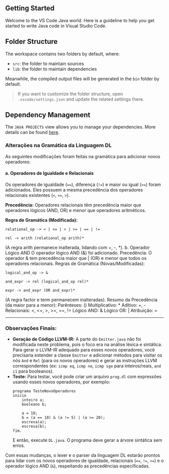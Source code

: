 ## Getting Started

Welcome to the VS Code Java world. Here is a guideline to help you get started to write Java code in Visual Studio Code.

## Folder Structure

The workspace contains two folders by default, where:

- `src`: the folder to maintain sources
- `lib`: the folder to maintain dependencies

Meanwhile, the compiled output files will be generated in the `bin` folder by default.

> If you want to customize the folder structure, open `.vscode/settings.json` and update the related settings there.

## Dependency Management

The `JAVA PROJECTS` view allows you to manage your dependencies. More details can be found [here](https://github.com/microsoft/vscode-java-dependency#manage-dependencies).



### Alterações na Gramática da Linguagem DL

As seguintes modificações foram feitas na gramática para adicionar novos operadores:

#### a. Operadores de Igualdade e Relacionais

Os operadores de igualdade (`==`), diferença (`!=`) e maior ou igual (`>=`) foram adicionados. Eles possuem a mesma precedência dos operadores relacionais existentes (`<`, `<=`, `>`).

**Precedência:** Operadores relacionais têm precedência maior que operadores lógicos (AND, OR) e menor que operadores aritméticos.

**Regra de Gramática (Modificada):**

```bnf
relational_op -> < | <= | > | >= | == | !=

rel -> arith (relational_op arith)*
```

(A regra arith permanece inalterada, lidando com +, -, *).
b. Operador Lógico AND
O operador lógico AND (&) foi adicionado.
Precedência: O operador & tem precedência maior que | (OR) e menor que todos os operadores relacionais.
Regras de Gramática (Novas/Modificadas):
```
logical_and_op -> &

and_expr -> rel (logical_and_op rel)*

expr -> and_expr (OR and_expr)*
```

(A regra factor e term permanecem inalteradas).
Resumo da Precedência (da maior para a menor):
Parênteses: ()
Multiplicativo: *
Aditivo: +, -
Relacionais: <, <=, >, >=, ==, !=
Lógico AND: &
Lógico OR: |
Atribuição: =


---

### Observações Finais:

*   **Geração de Código LLVM-IR:** A parte do `Emitter.java` não foi modificada neste problema, pois o foco era na análise léxica e sintática. Para gerar o LLVM-IR adequado para esses novos operadores, você precisaria estender a classe `Emitter` e adicionar métodos para visitar os nós `And` e `Rel` (para os novos operadores) e gerar as instruções LLVM correspondentes (ex: `icmp eq`, `icmp ne`, `icmp sge` para inteiros/reais, `and i1` para booleanos).
*   **Teste:** Para testar, você pode criar um arquivo `prog.dl` com expressões usando esses novos operadores, por exemplo:
    ```dl
    programa TesteNovoOperadores
    inicio
        inteiro a;
        booleano b;

        a = 10;
        b = (a == 10) & (a != 5) | (a >= 20);
        escreva(a);
        escreva(b);
    fim.
    ```
    E então, execute `DL.java`. O programa deve gerar a árvore sintática sem erros.

Com essas mudanças, o lexer e o parser da linguagem DL estarão prontos para lidar com os novos operadores de igualdade, relacionais (`==`, `!=`, `>=`) e o operador lógico AND (`&`), respeitando as precedências especificadas.